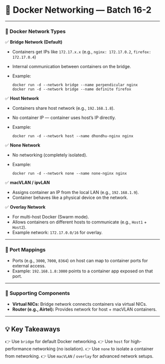 # 🚀 **Docker Networking — Batch 16-2**

---

### 📌 **Docker Network Types**

✅ **Bridge Network (Default)**

* Containers get IPs like `172.17.x.x` (e.g., `nginx: 172.17.0.2`, `firefox: 172.17.0.4`)
* Internal communication between containers on the bridge.
* Example:

  ```
  docker run -d --network bridge --name perpendicular nginx
  docker run -d --network bridge --name definite firefox
  ```

✅ **Host Network**

* Containers share host network (e.g., `192.168.1.8`).
* No container IP — container uses host’s IP directly.
* Example:

  ```
  docker run -d --network host --name dhondhu-nginx nginx
  ```

✅ **None Network**

* No networking (completely isolated).
* Example:

  ```
  docker run -d --network none --name none-nginx nginx
  ```

✅ **macVLAN / ipvLAN**

* Assigns container an IP from the local LAN (e.g., `192.168.1.9`).
* Container behaves like a physical device on the network.

✅ **Overlay Network**

* For multi-host Docker (Swarm mode).
* Allows containers on different hosts to communicate (e.g., `Host1` + `Host2`).
* Example network: `172.17.0.0/16` for overlay.

---

### 📌 **Port Mappings**

* Ports (e.g., `3000`, `7000`, `8364`) on host can map to container ports for external access.
* Example: `192.168.1.8:3000` points to a container app exposed on that port.

---

### 📌 **Supporting Components**

* **Virtual NICs:** Bridge network connects containers via virtual NICs.
* **Router (e.g., Airtel):** Provides network for host + macVLAN containers.

---

## 💡 **Key Takeaways**

👉 Use `bridge` for default Docker networking.
👉 Use `host` for high-performance networking (no isolation).
👉 Use `none` to isolate a container from networking.
👉 Use `macVLAN` / `overlay` for advanced network setups.
